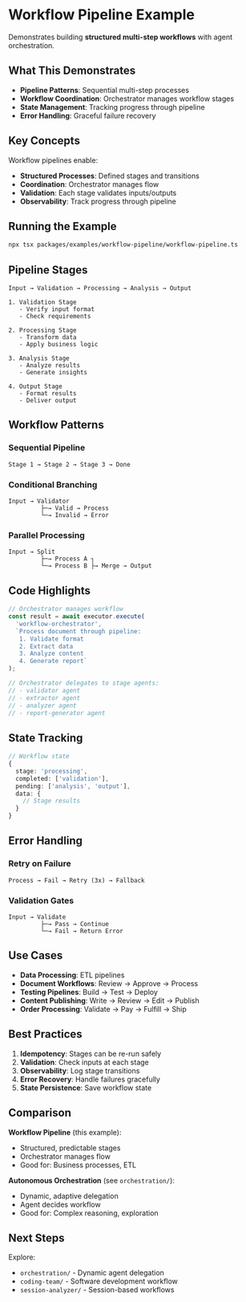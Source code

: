 # Workflow Pipeline Example

Demonstrates building **structured multi-step workflows** with agent orchestration.

## What This Demonstrates

- **Pipeline Patterns**: Sequential multi-step processes
- **Workflow Coordination**: Orchestrator manages workflow stages
- **State Management**: Tracking progress through pipeline
- **Error Handling**: Graceful failure recovery

## Key Concepts

Workflow pipelines enable:
- **Structured Processes**: Defined stages and transitions
- **Coordination**: Orchestrator manages flow
- **Validation**: Each stage validates inputs/outputs
- **Observability**: Track progress through pipeline

## Running the Example

```bash
npx tsx packages/examples/workflow-pipeline/workflow-pipeline.ts
```

## Pipeline Stages

```
Input → Validation → Processing → Analysis → Output

1. Validation Stage
   - Verify input format
   - Check requirements

2. Processing Stage
   - Transform data
   - Apply business logic

3. Analysis Stage
   - Analyze results
   - Generate insights

4. Output Stage
   - Format results
   - Deliver output
```

## Workflow Patterns

### Sequential Pipeline
```
Stage 1 → Stage 2 → Stage 3 → Done
```

### Conditional Branching
```
Input → Validator
         ├─→ Valid → Process
         └─→ Invalid → Error
```

### Parallel Processing
```
Input → Split
         ├─→ Process A ┐
         └─→ Process B ├→ Merge → Output
```

## Code Highlights

```typescript
// Orchestrator manages workflow
const result = await executor.execute(
  'workflow-orchestrator',
  `Process document through pipeline:
   1. Validate format
   2. Extract data
   3. Analyze content
   4. Generate report`
);

// Orchestrator delegates to stage agents:
// - validator agent
// - extractor agent
// - analyzer agent
// - report-generator agent
```

## State Tracking

```typescript
// Workflow state
{
  stage: 'processing',
  completed: ['validation'],
  pending: ['analysis', 'output'],
  data: {
    // Stage results
  }
}
```

## Error Handling

### Retry on Failure
```
Process → Fail → Retry (3x) → Fallback
```

### Validation Gates
```
Input → Validate
         ├─→ Pass → Continue
         └─→ Fail → Return Error
```

## Use Cases

- **Data Processing**: ETL pipelines
- **Document Workflows**: Review → Approve → Process
- **Testing Pipelines**: Build → Test → Deploy
- **Content Publishing**: Write → Review → Edit → Publish
- **Order Processing**: Validate → Pay → Fulfill → Ship

## Best Practices

1. **Idempotency**: Stages can be re-run safely
2. **Validation**: Check inputs at each stage
3. **Observability**: Log stage transitions
4. **Error Recovery**: Handle failures gracefully
5. **State Persistence**: Save workflow state

## Comparison

**Workflow Pipeline** (this example):
- Structured, predictable stages
- Orchestrator manages flow
- Good for: Business processes, ETL

**Autonomous Orchestration** (see `orchestration/`):
- Dynamic, adaptive delegation
- Agent decides workflow
- Good for: Complex reasoning, exploration

## Next Steps

Explore:
- `orchestration/` - Dynamic agent delegation
- `coding-team/` - Software development workflow
- `session-analyzer/` - Session-based workflows
